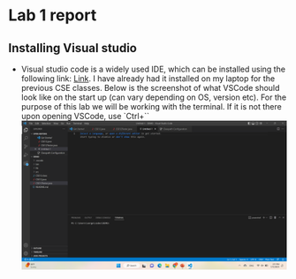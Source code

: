 # Lab 1 report
## Installing Visual studio
* Visual studio code is a widely used IDE, which can be installed using the following link: [Link](http://a.com). I have already had it 
installed on my laptop for the previous CSE classes. Below is the screenshot of what VSCode should look like on the start up (can vary depending on OS, version etc).
For the purpose of this lab we will be working with the terminal. If it is not there upon opening VSCode, use `Ctrl+\``
![Image](VSCode.png)
